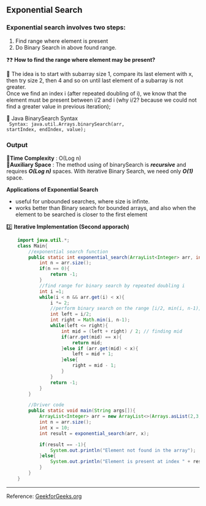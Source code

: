 ## Exponential Search

### Exponential search involves two steps:
1. Find range where element is present
2. Do Binary Search in above found range.


:question::question: 
**How to find the range where element may be present?** 

:hammer: The idea is to start with subarray size 1, compare its last element with x, then try size 2, then 4 and so on until last element of a subarray is not greater. <br>
Once we find an index i (after repeated doubling of i), we know that the element must be present between i/2 and i (why i/2? because we could not find a greater value in previous iteration);

:gun: Java BinarySearch Syntax <br>
<code> Syntax: java.util.Arrays.binarySearch(arr, startIndex, endIndex, value);
</code>


### **Output** <br>
:8ball:**Time Complexity** : O(Log n) <br>
:rocket:**Auxiliary Space** : The method using of binarySearch is ***recursive*** and requires ***O(Log n)*** spaces. With iterative Binary Search, we need only ***O(1)*** space.
<br>

**Applications of Exponential Search** <br>
<ul>
    <li>useful for unbounded searches, where size is infinte.</li>
    <li>works better than Binary search for bounded arrays, and also when the element to be searched is closer to the first element</li>
</ul>

:two: **Iterative Implementation (Second apporach)**
<br>
```java
    import java.util.*;
    class Main{
        //exponential search function
        public static int exponential_search(ArrayList<Integer> arr, int x){
            int n = arr.size();
            if(n == 0){
                return -1;
            }
            //find range for binary search by repeated doubling i
            int i =1;
            while(i < n && arr.get(i) < x){
                i *= 2;
                //perform binary search on the range [i/2, min(i, n-1)]
                int left = i/2;
                int right = Math.min(i, n-1);
                while(left <= right){
                    int mid = (left + right) / 2; // finding mid
                    if(arr.get(mid) == x){
                        return mid;
                    }else if (arr.get(mid) < x){
                        left = mid + 1;
                    }else{
                        right = mid - 1;
                    }
                }
                return -1;
            }
        }

        //Driver code
        public static void main(String args[]){
            ArrayList<Integer> arr = new ArrayList<>(Arrays.asList(2,3,4,10,40));
            int n = arr.size();
            int x = 10;
            int result = exponential_search(arr, x);

            if(result == -1){
                System.out.println("Element not found in the array");
            }else{
                System.out.println("Element is present at index " + result);
            }
        }
    }
```
***

Reference: [GeekforGeeks.org](https://geeksforgeeks.org)